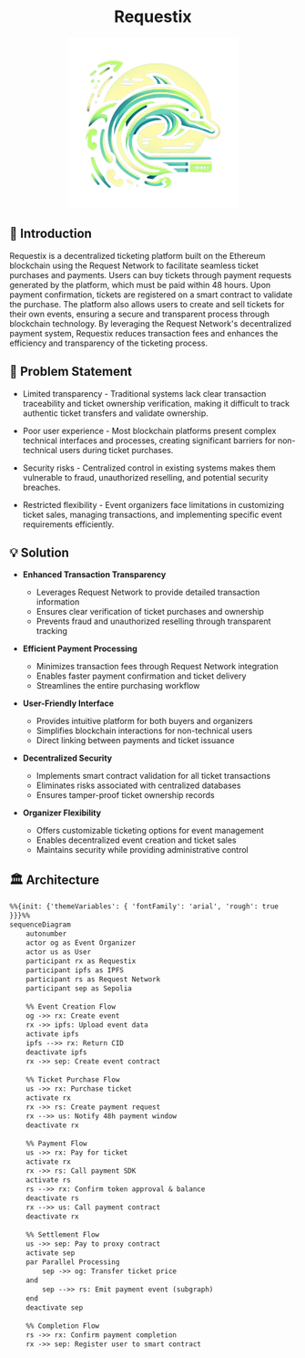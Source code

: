 <div align="center">

# Requestix

</div>

<div align="center">

<img src="/public/logo.png" alt="Requestix Logo" style="width: 300px; height: 300px;"/>

</div>

## 📝 Introduction
Requestix is a decentralized ticketing platform built on the Ethereum blockchain using the Request Network to facilitate seamless ticket purchases and payments. Users can buy tickets through payment requests generated by the platform, which must be paid within 48 hours. Upon payment confirmation, tickets are registered on a smart contract to validate the purchase. The platform also allows users to create and sell tickets for their own events, ensuring a secure and transparent process through blockchain technology. By leveraging the Request Network's decentralized payment system, Requestix reduces transaction fees and enhances the efficiency and transparency of the ticketing process.

## 🎯 Problem Statement

* Limited transparency - Traditional systems lack clear transaction traceability and ticket ownership verification, making it difficult to track authentic ticket transfers and validate ownership.

* Poor user experience - Most blockchain platforms present complex technical interfaces and processes, creating significant barriers for non-technical users during ticket purchases.

* Security risks - Centralized control in existing systems makes them vulnerable to fraud, unauthorized reselling, and potential security breaches.

* Restricted flexibility - Event organizers face limitations in customizing ticket sales, managing transactions, and implementing specific event requirements efficiently.

## 💡 Solution

* **Enhanced Transaction Transparency**
  - Leverages Request Network to provide detailed transaction information
  - Ensures clear verification of ticket purchases and ownership
  - Prevents fraud and unauthorized reselling through transparent tracking

* **Efficient Payment Processing**
  - Minimizes transaction fees through Request Network integration
  - Enables faster payment confirmation and ticket delivery
  - Streamlines the entire purchasing workflow

* **User-Friendly Interface**
  - Provides intuitive platform for both buyers and organizers
  - Simplifies blockchain interactions for non-technical users
  - Direct linking between payments and ticket issuance

* **Decentralized Security**
  - Implements smart contract validation for all ticket transactions
  - Eliminates risks associated with centralized databases
  - Ensures tamper-proof ticket ownership records

* **Organizer Flexibility**
  - Offers customizable ticketing options for event management
  - Enables decentralized event creation and ticket sales
  - Maintains security while providing administrative control

## 🏛️ Architecture
```mermaid
%%{init: {'themeVariables': { 'fontFamily': 'arial', 'rough': true }}}%%
sequenceDiagram
    autonumber
    actor og as Event Organizer
    actor us as User
    participant rx as Requestix
    participant ipfs as IPFS
    participant rs as Request Network
    participant sep as Sepolia

    %% Event Creation Flow
    og ->> rx: Create event
    rx ->> ipfs: Upload event data
    activate ipfs
    ipfs -->> rx: Return CID
    deactivate ipfs
    rx ->> sep: Create event contract

    %% Ticket Purchase Flow
    us ->> rx: Purchase ticket
    activate rx
    rx ->> rs: Create payment request
    rx -->> us: Notify 48h payment window
    deactivate rx

    %% Payment Flow
    us ->> rx: Pay for ticket
    activate rx
    rx ->> rs: Call payment SDK
    activate rs
    rs -->> rx: Confirm token approval & balance
    deactivate rs
    rx -->> us: Call payment contract
    deactivate rx

    %% Settlement Flow
    us ->> sep: Pay to proxy contract
    activate sep
    par Parallel Processing
        sep ->> og: Transfer ticket price
    and
        sep -->> rs: Emit payment event (subgraph)
    end
    deactivate sep

    %% Completion Flow
    rs ->> rx: Confirm payment completion
    rx ->> sep: Register user to smart contract
```
